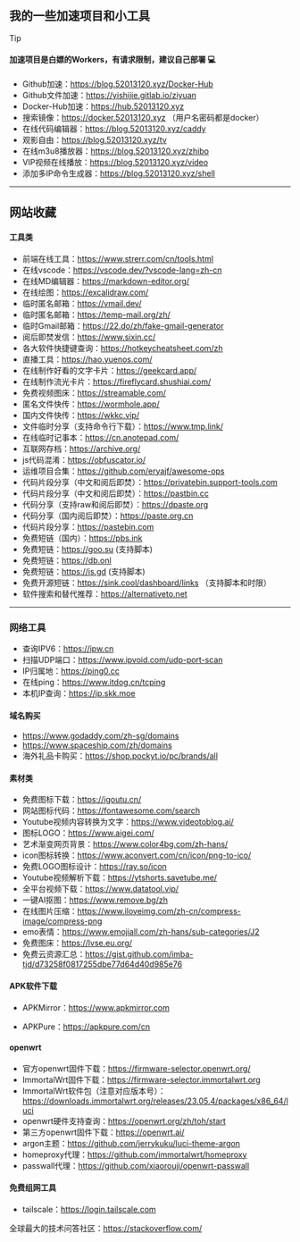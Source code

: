 ## 我的一些加速项目和小工具

> [!TIP]
> #### 加速项目是白嫖的Workers，有请求限制，建议自己部署 💻

- Github加速：https://blog.52013120.xyz/Docker-Hub
- Github文件加速：https://yishijie.gitlab.io/ziyuan
- Docker-Hub加速：https://hub.52013120.xyz
- 搜索镜像：https://docker.52013120.xyz   （用户名密码都是docker）
- 在线代码编辑器：https://blog.52013120.xyz/caddy
- 观影自由：https://blog.52013120.xyz/tv
- 在线m3u8播放器：https://blog.52013120.xyz/zhibo
- VIP视频在线播放：https://blog.52013120.xyz/video
- 添加多IP命令生成器：https://blog.52013120.xyz/shell

---

## 网站收藏

#### 工具类

- 前端在线工具：https://www.strerr.com/cn/tools.html
- 在线vscode：https://vscode.dev/?vscode-lang=zh-cn
- 在线MD编辑器：https://markdown-editor.org/
- 在线绘图：https://excalidraw.com/
- 临时匿名邮箱：https://vmail.dev/
- 临时匿名邮箱：https://temp-mail.org/zh/
- 临时Gmail邮箱：https://22.do/zh/fake-gmail-generator
- 阅后即焚发信：https://www.sixin.cc/
- 各大软件快捷键查询：https://hotkeycheatsheet.com/zh
- 直播工具：https://hao.yuenos.com/
- 在线制作好看的文字卡片：https://geekcard.app/
- 在线制作流光卡片：https://fireflycard.shushiai.com/
- 免费视频图床：https://streamable.com/
- 匿名文件快传：https://wormhole.app/
- 国内文件快传：https://wkkc.vip/
- 文件临时分享（支持命令行下载）：https://www.tmp.link/
- 在线临时记事本：https://cn.anotepad.com/
- 互联网存档：https://archive.org/
- js代码混淆：https://obfuscator.io/
- 运维项目合集：https://github.com/eryajf/awesome-ops
- 代码片段分享（中文和阅后即焚）：https://privatebin.support-tools.com
- 代码片段分享（中文和阅后即焚）：https://pastbin.cc
- 代码分享（支持raw和阅后即焚）：https://dpaste.org
- 代码分享（国内阅后即焚）：https://paste.org.cn
- 代码片段分享：https://pastebin.com
- 免费短链（国内）：https://pbs.ink
- 免费短链：https://goo.su  (支持脚本)
- 免费短链：https://db.onl
- 免费短链：https://is.gd  (支持脚本)
- 免费开源短链：https://sink.cool/dashboard/links （支持脚本和时限）
- 软件搜索和替代推荐：https://alternativeto.net

---


### 网络工具

- 查询IPV6：https://ipw.cn
- 扫描UDP端口：https://www.ipvoid.com/udp-port-scan
- IP归属地：https://ping0.cc
- 在线ping：https://www.itdog.cn/tcping
- 本机IP查询：https://ip.skk.moe

#### 域名购买

- https://www.godaddy.com/zh-sg/domains
- https://www.spaceship.com/zh/domains
- 海外礼品卡购买：https://shop.pockyt.io/pc/brands/all


#### 素材类

- 免费图标下载：https://igoutu.cn/
- 网站图标代码：https://fontawesome.com/search
- Youtube视频内容转换为文字：https://www.videotoblog.ai/
- 图标LOGO：https://www.aigei.com/
- 艺术渐变网页背景：https://www.color4bg.com/zh-hans/
- icon图标转换：https://www.aconvert.com/cn/icon/png-to-ico/ 
- 免费LOGO图标设计：https://ray.so/icon
- Youtube视频解析下载：https://ytshorts.savetube.me/
- 全平台视频下载：https://www.datatool.vip/
- 一键AI抠图：https://www.remove.bg/zh
- 在线图片压缩：https://www.iloveimg.com/zh-cn/compress-image/compress-png
- emo表情：https://www.emojiall.com/zh-hans/sub-categories/J2
- 免费图床：https://lvse.eu.org/
- 免费云资源汇总：https://gist.github.com/imba-tjd/d73258f0817255dbe77d64d40d985e76

#### APK软件下载

- APKMirror：https://www.apkmirror.com

- APKPure：https://apkpure.com/cn

#### openwrt

- 官方openwrt固件下载：https://firmware-selector.openwrt.org/
- ImmortalWrt固件下载：https://firmware-selector.immortalwrt.org
- ImmortalWrt软件包（注意对应版本号）：https://downloads.immortalwrt.org/releases/23.05.4/packages/x86_64/luci
- openwrt硬件支持查询：https://openwrt.org/zh/toh/start
- 第三方openwrt固件下载：https://openwrt.ai/
- argon主题：https://github.com/jerrykuku/luci-theme-argon
- homeproxy代理：https://github.com/immortalwrt/homeproxy
- passwall代理：https://github.com/xiaorouji/openwrt-passwall

#### 免费组网工具
- tailscale：https://login.tailscale.com

全球最大的技术问答社区：https://stackoverflow.com/

